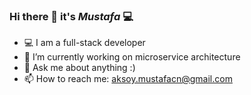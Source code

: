 ### Hi there 👋 it's ***Mustafa*** 💻

<!--
**mustafacan97/mustafacan97** is a ✨ _special_ ✨ repository because its `README.md` (this file) appears on your GitHub profile.

Here are some ideas to get you started:

- 🔭 I’m currently working on ...
- 🌱 I’m currently learning ...
- 👯 I’m looking to collaborate on ...
- 🤔 I’m looking for help with ...
- 💬 Ask me about ...
- 📫 How to reach me: ...
- 😄 Pronouns: ...
- ⚡ Fun fact: ...
-->

- 💻 I am a full-stack developer
- 🌱 I’m currently working on microservice architecture
- 💬 Ask me about anything :)
- 📫 How to reach me: aksoy.mustafacn@gmail.com
